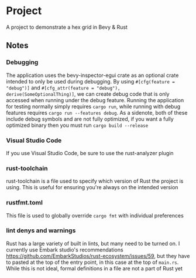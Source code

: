 # Project

A project to demonstrate a hex grid in Bevy & Rust

## Notes

### Debugging

The application uses the bevy-inspector-egui crate as an optional crate intended to only be used during debugging. By using `#[cfg(feature = "debug")]` and `#[cfg_attr(feature = "debug"), derive(SomeOptionalThing)]`, we can create debug code that is only accessed when running under the debug feature. Running the application for testing normally simply requires `cargo run`, while running with debug features requires `cargo run --features debug`. As a sidenote, both of these include debug symbols and are not fully optimized, if you want a fully optimized binary then you must run `cargo build --release`

### Visual Studio Code

If you use Visual Studio Code, be sure to use the rust-analyzer plugin

### rust-toolchain

rust-toolchain is a file used to specify which version of Rust the project is using. This is useful for ensuring you're always on the intended version

### rustfmt.toml

This file is used to globally override `cargo fmt` with individual preferences

### lint denys and warnings

Rust has a large variety of built in lints, but many need to be turned on. I currently use Embark studio's recommendations <https://github.com/EmbarkStudios/rust-ecosystem/issues/59>, but they have to pasted at the top of the entry point, in this case at the top of `main.rs`. While this is not ideal, formal definitions in a file are not a part of Rust yet
